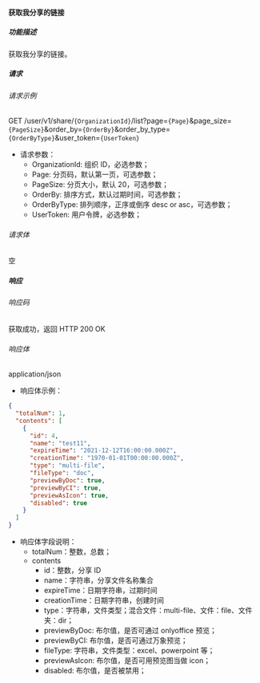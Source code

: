 #### 获取我分享的链接

##### 功能描述

获取我分享的链接。


##### 请求

###### 请求示例
GET /user/v1/share/`{OrganizationId}`/list?page=`{Page}`&page_size=`{PageSize}`&order_by=`{OrderBy}`&order_by_type=`{OrderByType}`&user_token=`{UserToken}`

- 请求参数：
  - OrganizationId: 组织 ID，必选参数；
  - Page: 分页码，默认第一页，可选参数；
  - PageSize: 分页大小，默认 20，可选参数；
  - OrderBy: 排序方式，默认过期时间，可选参数；
  - OrderByType: 排列顺序，正序或倒序 desc or asc，可选参数；
  - UserToken: 用户令牌，必选参数；
###### 请求体

空
##### 响应

###### 响应码

获取成功，返回 HTTP 200 OK

###### 响应体

application/json

- 响应体示例：

```json
{
  "totalNum": 1,
  "contents": [
    {
      "id": 4,
      "name": "test11",
      "expireTime": "2021-12-12T16:00:00.000Z",
      "creationTime": "1970-01-01T00:00:00.000Z",
      "type": "multi-file",
      "fileType": "doc",
      "previewByDoc": true,
      "previewByCI": true,
      "previewAsIcon": true,
      "disabled": true
    }
  ]
}
```

- 响应体字段说明：
  - totalNum：整数，总数；
  - contents
    - id：整数，分享 ID
    - name：字符串，分享文件名称集合
    - expireTime：日期字符串，过期时间
    - creationTime：日期字符串，创建时间
    - type：字符串，文件类型；混合文件：multi-file、文件：file、文件夹：dir；
    - previewByDoc: 布尔值，是否可通过 onlyoffice 预览；
    - previewByCI: 布尔值，是否可通过万象预览；
    - fileType: 字符串，文件类型：excel、powerpoint 等；
    - previewAsIcon: 布尔值，是否可用预览图当做 icon；
    - disabled: 布尔值，是否被禁用；
